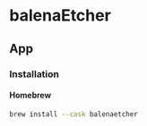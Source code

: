 # balenaEtcher

## App

### Installation

#### Homebrew

```sh
brew install --cask balenaetcher
```
